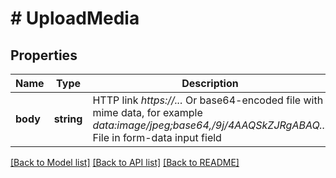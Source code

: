 # # UploadMedia

## Properties

Name | Type | Description | Notes
------------ | ------------- | ------------- | -------------
**body** | **string** | HTTP link *https://...*  Or base64-encoded file with mime data, for example *data:image/jpeg;base64,/9j/4AAQSkZJRgABAQ...*   File in form-data input field |

[[Back to Model list]](../../README.md#models) [[Back to API list]](../../README.md#endpoints) [[Back to README]](../../README.md)
